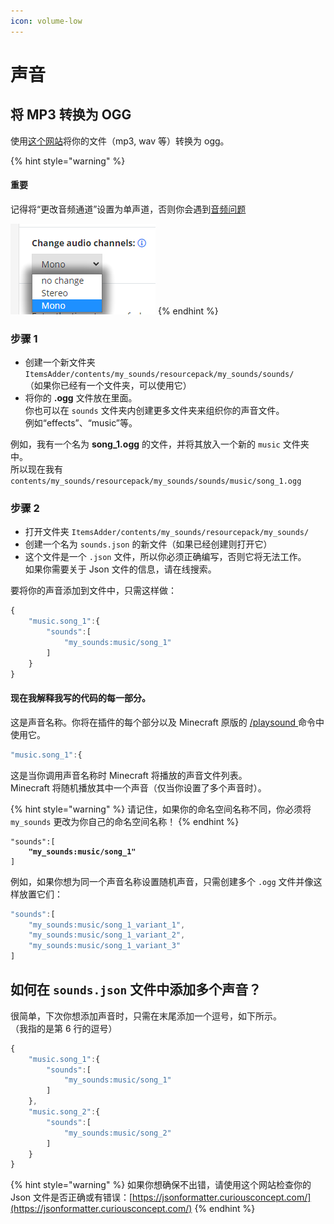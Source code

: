 ```yaml
---
icon: volume-low
---
```


# 声音

## 将 MP3 转换为 OGG

使用[这个网站](https://audio.online-convert.com/convert-to-ogg)将你的文件（mp3, wav 等）转换为 ogg。

{% hint style="warning" %}
#### 重要

记得将“更改音频通道”设置为单声道，否则你会遇到[音频问题](https://bugs.mojang.com/browse/MC-146721)

<img src="../../.gitbook/assets/audio_mono.png" alt="" data-size="original">
{% endhint %}

### 步骤 1

* 创建一个新文件夹 `ItemsAdder/contents/my_sounds/resourcepack/my_sounds/sounds/`\
  （如果你已经有一个文件夹，可以使用它）
* 将你的 **.ogg** 文件放在里面。\
  你也可以在 `sounds` 文件夹内创建更多文件夹来组织你的声音文件。\
  例如“effects”、“music”等。

例如，我有一个名为 **song\_1.ogg** 的文件，并将其放入一个新的 `music` 文件夹中。\
所以现在我有 `contents/my_sounds/resourcepack/my_sounds/sounds/music/song_1.ogg`

### 步骤 2

* 打开文件夹 `ItemsAdder/contents/my_sounds/resourcepack/my_sounds/`
* 创建一个名为 `sounds.json` 的新文件（如果已经创建则打开它）
* 这个文件是一个 `.json` 文件，所以你必须正确编写，否则它将无法工作。\
  如果你需要关于 Json 文件的信息，请在线搜索。

要将你的声音添加到文件中，只需这样做：

```javascript
{
	"music.song_1":{
		"sounds":[
			"my_sounds:music/song_1"
		]
	}
}
```

#### 现在我解释我写的代码的每一部分。

这是声音名称。你将在插件的每个部分以及 Minecraft 原版的 [/playsound ](https://www.digminecraft.com/game_commands/playsound_command.php)命令中使用它。

```javascript
"music.song_1":{
```

这是当你调用声音名称时 Minecraft 将播放的声音文件列表。\
Minecraft 将随机播放其中一个声音（仅当你设置了多个声音时）。

{% hint style="warning" %}
请记住，如果你的命名空间名称不同，你必须将 `my_sounds` 更改为你自己的命名空间名称！
{% endhint %}

<pre class="language-javascript"><code class="lang-javascript">"sounds":[
<strong>    "my_sounds:music/song_1"
</strong>]
</code></pre>

例如，如果你想为同一个声音名称设置随机声音，只需创建多个 `.ogg` 文件并像这样放置它们：

```javascript
"sounds":[
    "my_sounds:music/song_1_variant_1",
    "my_sounds:music/song_1_variant_2",
    "my_sounds:music/song_1_variant_3"
]
```

## 如何在 `sounds.json` 文件中添加多个声音？

很简单，下次你想添加声音时，只需在末尾添加一个逗号，如下所示。\
（我指的是第 6 行的逗号）

```javascript
{
    "music.song_1":{
        "sounds":[
            "my_sounds:music/song_1"
        ]
    },
    "music.song_2":{
        "sounds":[
            "my_sounds:music/song_2"
        ]
    }
}
```

{% hint style="warning" %}
如果你想确保不出错，请使用这个网站检查你的 Json 文件是否正确或有错误：[https://jsonformatter.curiousconcept.com/](https://jsonformatter.curiousconcept.com/)
{% endhint %}

